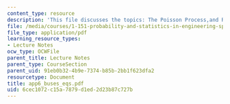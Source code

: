 ```yaml
---
content_type: resource
description: 'This file discusses the topics: The Poisson Process,and Renewal Processes.'
file: /media/courses/1-151-probability-and-statistics-in-engineering-spring-2005/6cec1072c15a7879d1ed2d23b87c727b_app6_buses_eqs.pdf
file_type: application/pdf
learning_resource_types:
- Lecture Notes
ocw_type: OCWFile
parent_title: Lecture Notes
parent_type: CourseSection
parent_uid: 91eb0b32-4b9e-7374-b85b-2bb1f623dfa2
resourcetype: Document
title: app6_buses_eqs.pdf
uid: 6cec1072-c15a-7879-d1ed-2d23b87c727b
---
```

